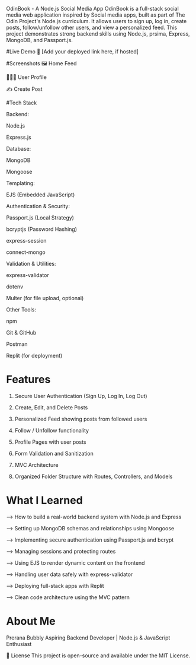 OdinBook - A Node.js Social Media App
OdinBook is a full-stack social media web application inspired by Social media apps, built as part of The Odin Project's Node.js curriculum. It allows users to sign up, log in, create posts, follow/unfollow other users, and view a personalized feed. This project demonstrates strong backend skills using Node.js, prsima, Express, MongoDB, and Passport.js.

#Live Demo
🔗 [Add your deployed link here, if hosted]

#Screenshots
🖼️ Home Feed

🧑‍🤝‍🧑 User Profile

✍️ Create Post



#Tech Stack

Backend:

Node.js

Express.js

Database:

MongoDB

Mongoose

Templating:

EJS (Embedded JavaScript)

Authentication & Security:

Passport.js (Local Strategy)

bcryptjs (Password Hashing)

express-session

connect-mongo

Validation & Utilities:

express-validator

dotenv

Multer (for file upload, optional)

Other Tools:

npm

Git & GitHub

Postman

Replit (for deployment)

# Features
1.  Secure User Authentication (Sign Up, Log In, Log Out)

2.  Create, Edit, and Delete Posts

3.  Personalized Feed showing posts from followed users

4.  Follow / Unfollow functionality

5.  Profile Pages with user posts

6. Form Validation and Sanitization

7.  MVC Architecture

8.  Organized Folder Structure with Routes, Controllers, and Models


# What I Learned

--> How to build a real-world backend system with Node.js and Express

--> Setting up MongoDB schemas and relationships using Mongoose

--> Implementing secure authentication using Passport.js and bcrypt

--> Managing sessions and protecting routes

--> Using EJS to render dynamic content on the frontend

--> Handling user data safely with express-validator

--> Deploying full-stack apps with Replit

--> Clean code architecture using the MVC pattern



# About Me
Prerana Bubbly
Aspiring Backend Developer | Node.js & JavaScript Enthusiast


📜 License
This project is open-source and available under the MIT License.
